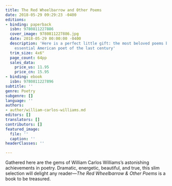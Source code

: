 ```yaml
---
title: The Red Wheelbarrow and Other Poems
date: 2018-05-29 09:29:23 -0400
editions:
- binding: paperback
  isbn: 9780811227886
  cover_image: 9780811227886.jpg
  date: 2018-05-29 00:00:00 -0400
  description: 'Here is a perfect little gift: the most beloved poems by the most
    essential American poet of the last century'
  trim_size: 4x6"
  page_count: 64pp
  sales_data:
    price_us: 11.95
    price_cn: 15.95
- binding: ebook
  isbn: 9780811227896
subtitle: ''
genre: Poetry
subgenre: []
language: ''
authors:
- author/william-carlos-williams.md
editors: []
translators: []
contributors: []
featured_image:
  file: ''
  caption: ''
headerClasses: ''

---
```

Gathered here are the gems of William Carlos Williams’s astonishing achievements in poetry. Dramatic, energetic, beautiful, and true, this slim selection will delight any reader—_The Red Wheelbarrow & Other Poems_ is a book to be treasured.
